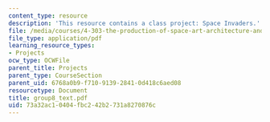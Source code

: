 ```yaml
---
content_type: resource
description: 'This resource contains a class project: Space Invaders.'
file: /media/courses/4-303-the-production-of-space-art-architecture-and-urbanism-in-dialogue-fall-2006/73a32ac10404fbc242b2731a8270876c_group8_text.pdf
file_type: application/pdf
learning_resource_types:
- Projects
ocw_type: OCWFile
parent_title: Projects
parent_type: CourseSection
parent_uid: 6768a0b9-f710-9139-2841-0d418c6aed08
resourcetype: Document
title: group8_text.pdf
uid: 73a32ac1-0404-fbc2-42b2-731a8270876c
---
```

